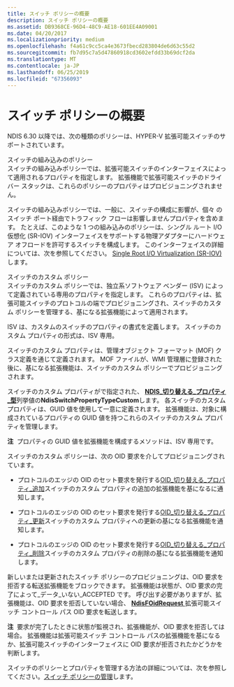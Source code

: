 ```yaml
---
title: スイッチ ポリシーの概要
description: スイッチ ポリシーの概要
ms.assetid: DB9368CE-96D4-48C9-AE18-601EE4A09001
ms.date: 04/20/2017
ms.localizationpriority: medium
ms.openlocfilehash: f4a61c9cc5ca4e3673fbecd283804de6d63c55d2
ms.sourcegitcommit: fb7d95c7a5d47860918cd3602efdd33b69dcf2da
ms.translationtype: MT
ms.contentlocale: ja-JP
ms.lasthandoff: 06/25/2019
ms.locfileid: "67356093"
---
```

# <a name="overview-of-switch-policies"></a>スイッチ ポリシーの概要


NDIS 6.30 以降では、次の種類のポリシーは、HYPER-V 拡張可能スイッチのサポートされています。

<a href="" id="built-in-switch-policies"></a>スイッチの組み込みのポリシー  
スイッチの組み込みポリシーでは、拡張可能スイッチのインターフェイスによって適用されるプロパティを指定します。 拡張機能で拡張可能スイッチのドライバー スタックは、これらのポリシーのプロパティはプロビジョニングされません。

スイッチの組み込みポリシーでは、一般に、スイッチの構成に影響が、個々 のスイッチ ポート経由でトラフィック フローは影響しませんプロパティを含めます。 たとえば、このような 1 つの組み込みのポリシーは、シングル ルート I/O 仮想化 (SR-IOV) インターフェイスをサポートする物理アダプターにハードウェア オフロードを許可するスイッチを構成します。 このインターフェイスの詳細については、次を参照してください。 [Single Root I/O Virtualization (SR-IOV)](overview-of-single-root-i-o-virtualization--sr-iov-.md)します。

<a href="" id="custom-switch-policies"></a>スイッチのカスタム ポリシー  
スイッチのカスタム ポリシーでは、独立系ソフトウェア ベンダー (ISV) によって定義されている専用のプロパティを指定します。 これらのプロパティは、拡張可能スイッチのプロトコルの端でプロビジョニングされ、スイッチのカスタム ポリシーを管理する、基になる拡張機能によって適用されます。

ISV は、カスタムのスイッチのプロパティの書式を定義します。 スイッチのカスタム プロパティの形式は、ISV 専用。

スイッチのカスタム プロパティは、管理オブジェクト フォーマット (MOF) クラス定義を通じて定義されます。 MOF ファイルが、WMI 管理層に登録された後に、基になる拡張機能は、スイッチのカスタム ポリシーでプロビジョニングされます。

スイッチのカスタム プロパティがで指定された、 [ **NDIS\_切り替える\_プロパティ\_型**](https://docs.microsoft.com/windows-hardware/drivers/ddi/content/ntddndis/ne-ntddndis-_ndis_switch_property_type)列挙値の**NdisSwitchPropertyTypeCustom**します。 各スイッチのカスタム プロパティは、GUID 値を使用して一意に定義されます。 拡張機能は、対象に構成されているプロパティの GUID 値を持つこれらのスイッチのカスタム プロパティを管理します。

**注**  プロパティの GUID 値を拡張機能を構成するメソッドは、ISV 専用です。

 

スイッチのカスタム ポリシーは、次の OID 要求を介してプロビジョニングされています。

-   プロトコルのエッジの OID のセット要求を発行する[OID\_切り替える\_プロパティ\_追加](https://docs.microsoft.com/windows-hardware/drivers/network/oid-switch-property-add)スイッチのカスタム プロパティの追加の拡張機能を基になるに通知します。

-   プロトコルのエッジの OID のセット要求を発行する[OID\_切り替える\_プロパティ\_更新](https://docs.microsoft.com/windows-hardware/drivers/network/oid-switch-property-update)スイッチのカスタム プロパティへの更新の基になる拡張機能を通知します。

-   プロトコルのエッジの OID のセット要求を発行する[OID\_切り替える\_プロパティ\_削除](https://docs.microsoft.com/windows-hardware/drivers/network/oid-switch-property-delete)スイッチのカスタム プロパティの削除の基になる拡張機能を通知します。

新しいまたは更新されたスイッチ ポリシーのプロビジョニングは、OID 要求を拒否する転送拡張機能をブロックできます。 拡張機能は状態が、OID 要求の完了によって\_データ\_いない\_ACCEPTED です。 呼び出す必要がありますが、拡張機能は、OID 要求を拒否していない場合、 [ **NdisFOidRequest** ](https://docs.microsoft.com/windows-hardware/drivers/ddi/content/ndis/nf-ndis-ndisfoidrequest)拡張可能スイッチ コントロール パス OID 要求を転送します。

**注**  要求が完了したときに状態が監視され、拡張機能が、OID 要求を拒否しては場合。 拡張機能は拡張可能スイッチ コントロール パスの拡張機能を基になるか、拡張可能スイッチのインターフェイスに OID 要求が拒否されたかどうかを判断します。

 

スイッチのポリシーとプロパティを管理する方法の詳細については、次を参照してください。[スイッチ ポリシーの管理](managing-switch-policies.md)します。

 

 





